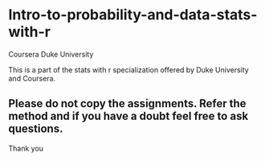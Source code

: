 # Intro-to-probability-and-data-stats-with-r
Coursera Duke University

 This is a part of the stats with r specialization offered by Duke University and Coursera.

## Please do not copy the assignments. Refer the method and if you have a doubt feel free to ask questions.

 Thank you
